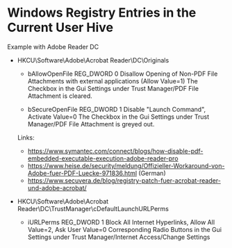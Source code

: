 # Windows Registry Entries in the Current User Hive

Example with Adobe Reader DC

- HKCU\Software\Adobe\Acrobat Reader\DC\Originals
    - bAllowOpenFile  REG_DWORD   0
      Disallow Opening of Non-PDF File Attachments with external applications (Allow Value=1)
      The Checkbox in the Gui Settings under Trust Manager/PDF File Attachment is cleared.

    - bSecureOpenFile REG_DWORD   1
      Disable "Launch Command",  Activate Value=0
      The Checkbox in the Gui Settings under Trust Manager/PDF File Attachment is greyed out.

    Links:
    - https://www.symantec.com/connect/blogs/how-disable-pdf-embedded-executable-execution-adobe-reader-pro
    - https://www.heise.de/security/meldung/Offizieller-Workaround-von-Adobe-fuer-PDF-Luecke-971836.html (German)
    - https://www.secuvera.de/blog/registry-patch-fuer-acrobat-reader-und-adobe-acrobat/

- HKCU\Software\Adobe\Acrobat Reader\DC\TrustManager\cDefaultLaunchURLPerms
    - iURLPerms REG_DWORD 1
      Block All Internet Hyperlinks, Allow All Value=2, Ask User Value=0
      Corresponding Radio Buttons in the Gui Settings under Trust Manager/Internet Access/Change Settings


